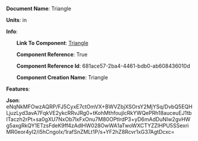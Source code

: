 **Document Name**: Triangle

**Units**: in

**Info**:

&emsp;&emsp;**Link To Component**: [Triangle](/data4/Cylinder-0c54d3e2-1fac-4091-9ddd-216e9271f41c/Triangle-681ace57-2ba4-4461-bdb0-ab608436010d/timeline.md)

&emsp;&emsp;**Component Reference**: True

&emsp;&emsp;**Component Reference Id**: 681ace57-2ba4-4461-bdb0-ab608436010d

&emsp;&emsp;**Component Creation Name**: Triangle



**Features**:



**Json**: eNqNkMFOwzAQRP/FJ5CyxE7ctOmVX+BWVZbjXSOrsY2MjYSq/DvbQ5EQHLjuzLyd3avA7FqkVE2ykcRRvJRg0+tKohMthfoujlcRkYWQePRh18auceuEJ1tbITaczh2rPt+sa0gXU7NxOb7lxFxOnu7M80OPtlrdP3+yD6mAdDuNIw2gvHWg5axgRkQY1ETzsFdeK9ff4zAdlHW028OwWA1aTwoWXCTYZZIHPU5SSexriMR0eor4yI2/i5hCngolx/1rafSnZMLt1P/s+YF2hZ8Rcvr1xG37AgtDcxc=


